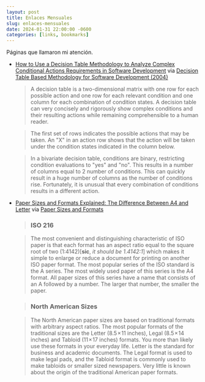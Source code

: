 ```yaml
---
layout: post
title: Enlaces Mensuales
slug: enlaces-mensuales
date: 2024-01-31 22:00:00 -0600
categories: [links, bookmarks]
---
```


Páginas que llamaron mi atención.

+ [How to Use a Decision Table Methodology to Analyze Complex Conditional Actions Requirements in Software Development](https://www.methodsandtools.com/archive/archive.php?id=39) via [Decision Table Based Methodology for Software Development (2004)](https://news.ycombinator.com/item?id=38821708)

  > A decision table is a two-dimensional matrix with one row for each possible
  action and one row for each relevant condition and one column for each
  combination of condition states. A decision table can very concisely and
  rigorously show complex conditions and their resulting actions while remaining
  comprehensible to a human reader.

  > The first set of rows indicates the possible actions that may be taken. An
  "X" in an action row shows that the action will be taken under the condition
  states indicated in the column below.

  > In a bivariate decision table, conditions are binary, restricting condition
  evaluations to "yes" and "no". This results in a number of columns equal to 2
  number of conditions. This can quickly result in a huge number of columns as
  the number of conditions rise. Fortunately, it is unusual that every
  combination of conditions results in a different action.

+ [Paper Sizes and Formats Explained: The Difference Between A4 and Letter](https://www.swiftpublisher.com/useful-articles/paper-sizes-and-formats-explained) via [Paper Sizes and Formats](https://news.ycombinator.com/item?id=38875288)

  > ### ISO 216

  > The most convenient and distinguishing characteristic of ISO paper is that
  each format has an aspect ratio equal to the square root of two
  (1:4142)[**sic**, _it should be 1.4142:1_] which makes it simple to enlarge or
  reduce a document for printing on another ISO paper format. The most popular
  series of the ISO standard is the A series. The most widely used paper of this
  series is the A4 format. All paper sizes of this series have a name that
  consists of an A followed by a number. The larger that number, the smaller the
  paper.
  
  > ### North American Sizes

  > The North American paper sizes are based on traditional formats with
  arbitrary aspect ratios. The most popular formats of the traditional sizes are
  the Letter (8.5 × 11 inches), Legal (8.5 × 14 inches) and Tabloid (11 × 17
  inches) formats. You more than likely use these formats in your everyday life.
  Letter is the standard for business and academic documents. The Legal format
  is used to make legal pads, and the Tabloid format is commonly used to make
  tabloids or smaller sized newspapers. Very little is known about the origin of
  the traditional American paper formats.

